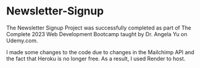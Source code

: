 # Newsletter-Signup

The Newsletter Signup Project was successfully completed as part of The Complete 2023 Web Development Bootcamp taught by Dr. Angela Yu on Udemy.com.

I made some changes to the code due to changes in the Mailchimp API and the fact that Heroku is no longer free. As a result, I used Render to host.

